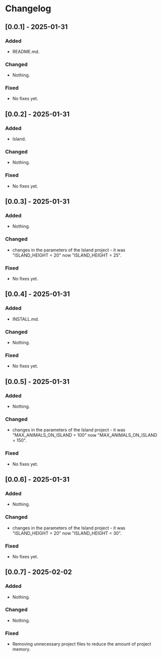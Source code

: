 # Changelog

## [0.0.1] - 2025-01-31
### Added
- README.md.

### Changed
- Nothing.

### Fixed
- No fixes yet.


## [0.0.2] - 2025-01-31
### Added
- Island.

### Changed
- Nothing.

### Fixed
- No fixes yet.


## [0.0.3] - 2025-01-31
### Added
- Nothing.

### Changed
- changes in the parameters of the Island project - it was "ISLAND_HEIGHT = 20" now "ISLAND_HEIGHT = 25".

### Fixed
- No fixes yet.


## [0.0.4] - 2025-01-31
### Added
- INSTALL.md.

### Changed
- Nothing.

### Fixed
- No fixes yet.


## [0.0.5] - 2025-01-31
### Added
- Nothing.

### Changed
- changes in the parameters of the Island project - it was "MAX_ANIMALS_ON_ISLAND = 100" now "MAX_ANIMALS_ON_ISLAND = 150".

### Fixed
- No fixes yet.


## [0.0.6] - 2025-01-31
### Added
- Nothing.

### Changed
- changes in the parameters of the Island project - it was "ISLAND_HEIGHT = 20" now "ISLAND_HEIGHT = 30".

### Fixed
- No fixes yet.


## [0.0.7] - 2025-02-02
### Added
- Nothing.

### Changed
- Nothing.

### Fixed
- Removing unnecessary project files to reduce the amount of project memory.


